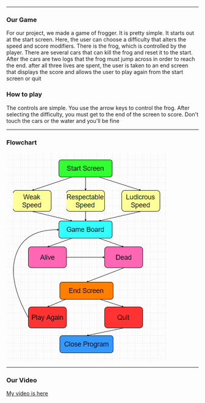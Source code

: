 
<hr>
<h3> Our Game </h3>
For our project, we made a game of frogger. It is pretty simple. It starts out at the start screen. Here, the user can choose a difficulty that alters the speed and score modifiers. There is the frog, which is controlled by the player. There are several cars that can kill the frog and reset it to the start. After the cars are two logs that the frog must jump across in order to reach the end. after all three lives are spent, the user is taken to an end screen that displays the score and allows the user to play again from the start screen or quit


<h3> How to play </h3>
The controls are simple. You use the arrow keys to control the frog. After selecting the difficulty, you must get to the end of the screen to score. Don't touch the cars or the water and you'll be fine
<hr>


<h3> Flowchart </h3>
<img src = "Flowchart.PNG">
<hr>

<h3> Our Video </h3>
<a href ="https://youtu.be/8fz-1cOmTpg">My video is here</a>
